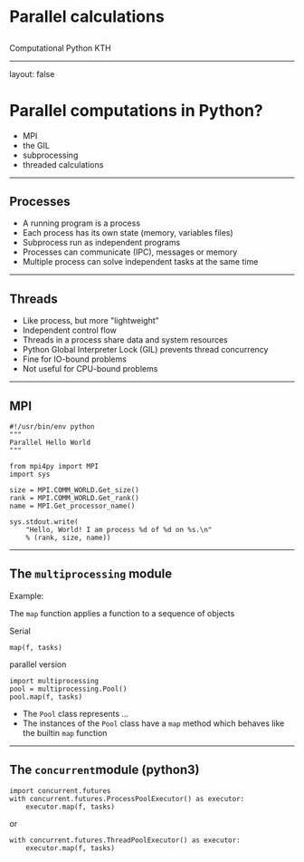<script type="text/javascript"
  src="https://cdn.mathjax.org/mathjax/latest/MathJax.js?config=TeX-AMS-MML_HTMLorMML">
</script>
# Parallel calculations

## 

Computational Python
KTH

---

layout: false

# Parallel computations in Python?

* MPI
* the GIL
* subprocessing
* threaded calculations 

---

## Processes

* A running program is a process
* Each process has its own state (memory, variables files)
* Subprocess run as independent programs
* Processes can communicate (IPC), messages or memory
* Multiple process can solve independent tasks at the same time

---

## Threads

* Like process, but more "lightweight"
* Independent control flow
* Threads in a process share data and system resources
* Python Global Interpreter Lock (GIL) prevents thread concurrency
* Fine for IO-bound problems
* Not useful for CPU-bound problems

---

## MPI

~~~
#!/usr/bin/env python
"""
Parallel Hello World
"""

from mpi4py import MPI
import sys

size = MPI.COMM_WORLD.Get_size()
rank = MPI.COMM_WORLD.Get_rank()
name = MPI.Get_processor_name()

sys.stdout.write(
    "Hello, World! I am process %d of %d on %s.\n"
    % (rank, size, name))
~~~
---


## The `multiprocessing` module

Example:

The `map` function applies a function to a sequence of objects

Serial
```
map(f, tasks)

```

parallel version
```
import multiprocessing
pool = multiprocessing.Pool()
pool.map(f, tasks)
```

* The `Pool` class represents ...
* The instances of the `Pool` class have  a `map` method which behaves like the builtin `map` function

---

## The `concurrent`module (python3)

```
import concurrent.futures
with concurrent.futures.ProcessPoolExecutor() as executor:
    executor.map(f, tasks)
```
or

```
with concurrent.futures.ThreadPoolExecutor() as executor:
    executor.map(f, tasks)
```


